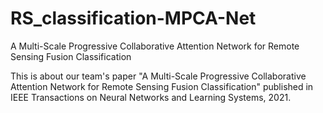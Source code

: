 # RS_classification-MPCA-Net
A Multi-Scale Progressive Collaborative Attention Network for Remote Sensing Fusion Classification


This is about our team's paper "A Multi-Scale Progressive Collaborative Attention Network for Remote Sensing Fusion Classification" published in IEEE Transactions on Neural Networks and Learning Systems, 2021.
